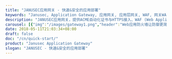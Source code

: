 ```yaml
---
title: "JANUSEC应用网关 - 快速&安全的应用部署"
keywords: "Janusec, Application Gateway, 应用网关, 应用层网关, WAF, 网关WAF, Web Application Firewall, Web应用防火墙"
description: "JANUSEC应用网关，提供ACME自动化证书与HTTPS接入、WAF (Web Application Firewall)、CC防御、OAuth2身份认证、负载均衡等功能"
carousel: [{"img":"/images/gateway1.png","header":"Web应用防火墙让防御更简单","paragraph":"JANUSEC应用网关中的WAF模块，拦截SQL注入, 跨站(XSS), 敏感数据泄露, CC攻击等。天然支持HTTPS且不需要部署Agent.","link":"/cn/introduction/"},{"img":"/images/gateway2.png","header":"可扩展的架构","paragraph":"JANUSEC应用网关支持单节点部署模式、多节点部署模式、前端负载均衡、后端负载均衡等.","link":"/cn/node-management/"},{"img":"/images/screenshot-cert.png","header":"统一的Web化管理","paragraph":"JANUSEC应用网关采用统一的Web化管理，日常运维管理、策略下发等场景，不用登录服务器.","link":"/cn/certificate-management/"},{"img":"/images/waf2.png","header":"拦截入侵(攻击)","paragraph":"拦截SQL注入, 跨站(XSS), 敏感数据泄露, CC攻击等. ","link":"/cn/waf-management/"},{"img":"/images/captcha.png","header":"验证码(CAPTCHA)","paragraph":"应对CC攻击或高频访问，除了拦截策略外，也支持验证码(CAPTCHA)策略.","link":"/cn/waf-management/"}]
date: 2018-05-11T21:03:34+08:00
draft: false
doc: "/cn/quick-start/"
product: "Janusec Application Gateway" 
slogan: "JANUSEC - 快速&安全的应用部署"
---
```

